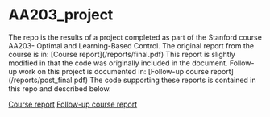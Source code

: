 # AA203_project

<p> The repo is the results of a project completed as part of the Stanford course AA203- Optimal and Learning-Based Control. The original report from the course is in:
[Course report](/reports/final.pdf)
This report is slightly modified in that the code was originally included in the document.
Follow-up work on this project is documented in: [Follow-up course report](/reports/post_final.pdf)
The code supporting these reports is contained in this repo and described below.
</p>

[Course report](/reports/final.pdf)
[Follow-up course report](/reports/post_final.pdf)
